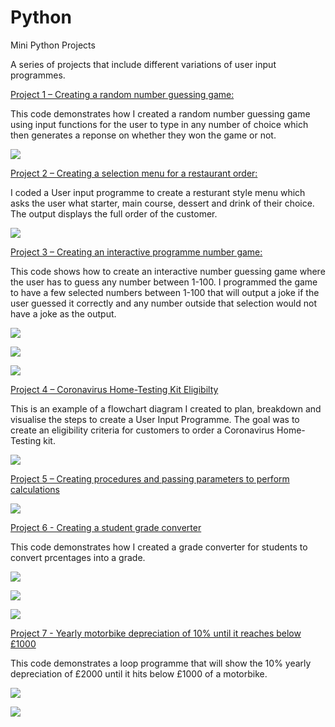 # Python


Mini Python Projects

A series of projects that include different variations of user input programmes.

[Project 1 – Creating a random number guessing game:](https://gist.github.com/angongcelenica/693535b5cc9d2b51ffb3b7c6b8c6fadb) 

This code demonstrates how I created a random number guessing game using input functions for the user to type in any number of choice which then generates a reponse on whether they won the game or not.


![](/images/coderight2.jpg)

[Project 2 – Creating a selection menu for a restaurant order:](https://gist.github.com/angongcelenica/c80a53c2391ab99ab1996e8b6ec8db5b)

I coded a User input programme to create a resturant style menu which asks the user what starter, main course, dessert and drink of their choice. The output displays the full order of the customer.


![](/images/restoutcome.png)

[Project 3 – Creating an interactive programme number game:](https://gist.github.com/angongcelenica/8ea1e8c3e92dd17b71bc960d8c2d3d0e) 

This code shows how to create an interactive number guessing game where the user has to guess any number between 1-100. I programmed the game to have a few selected numbers between 1-100 that will output a joke if the user guessed it correctly and any number outside that selection would not have a joke as the output.


![](/images/joke%204.png)

![](/images/joke10.png)

![](/images/joke6.png)

[Project 4 – Coronavirus Home-Testing Kit Eligibilty](https://gist.github.com/angongcelenica/16935023c169e94ff061220cd3b6d9e9) 

This is an example of a flowchart diagram I created to plan, breakdown and visualise the steps to create a User Input Programme. The goal was to create an eligibility criteria for customers to order a Coronavirus Home-Testing kit.

![](/images/covidpic.png)



[Project 5 – Creating procedures and passing parameters to perform calculations](https://gist.github.com/angongcelenica/d67ee1ab5db278d64f08f1d892f00856)

![](/images/operators.png)

[Project 6 - Creating a student grade converter](https://gist.github.com/angongcelenica/03a097d42832bca3902beb7488777bb3)

This code demonstrates how I created a grade converter for students to convert prcentages into a grade.


![](/images/gradecode.png)

![](/images/gradepass.png)

![](/images/gradefail.png)


[Project 7 - Yearly motorbike depreciation of 10% until it reaches below £1000](https://gist.github.com/angongcelenica/a49161146cfd4b880d26a99afa1fe4e7)

This code demonstrates a loop programme that will show the 10% yearly depreciation of £2000 until it hits below £1000 of a motorbike.


![](/images/bikecode.png)

![](/images/bikedep.png)

